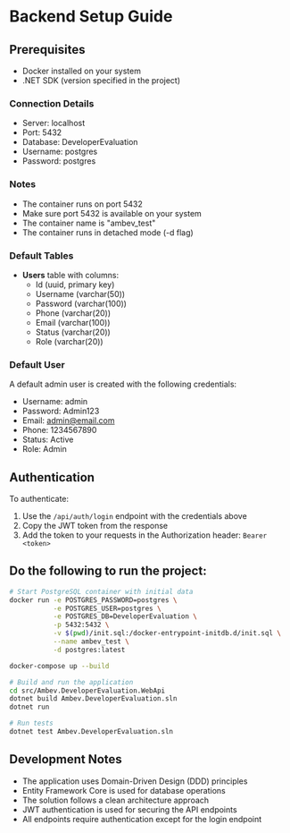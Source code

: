 # Backend Setup Guide

## Prerequisites
- Docker installed on your system
- .NET SDK (version specified in the project)

### Connection Details
- Server: localhost
- Port: 5432
- Database: DeveloperEvaluation
- Username: postgres
- Password: postgres

### Notes
- The container runs on port 5432
- Make sure port 5432 is available on your system
- The container name is "ambev_test"
- The container runs in detached mode (-d flag)

### Default Tables
- **Users** table with columns:
  - Id (uuid, primary key)
  - Username (varchar(50))
  - Password (varchar(100))
  - Phone (varchar(20))
  - Email (varchar(100))
  - Status (varchar(20))
  - Role (varchar(20))

### Default User
A default admin user is created with the following credentials:
- Username: admin
- Password: Admin123
- Email: admin@email.com
- Phone: 1234567890
- Status: Active
- Role: Admin

## Authentication
To authenticate:
1. Use the `/api/auth/login` endpoint with the credentials above
2. Copy the JWT token from the response
3. Add the token to your requests in the Authorization header: `Bearer <token>`

## Do the following to run the project:

```bash
# Start PostgreSQL container with initial data
docker run -e POSTGRES_PASSWORD=postgres \
           -e POSTGRES_USER=postgres \
           -e POSTGRES_DB=DeveloperEvaluation \
           -p 5432:5432 \
           -v $(pwd)/init.sql:/docker-entrypoint-initdb.d/init.sql \
           --name ambev_test \
           -d postgres:latest

docker-compose up --build

# Build and run the application
cd src/Ambev.DeveloperEvaluation.WebApi
dotnet build Ambev.DeveloperEvaluation.sln
dotnet run

# Run tests
dotnet test Ambev.DeveloperEvaluation.sln
```

## Development Notes
- The application uses Domain-Driven Design (DDD) principles
- Entity Framework Core is used for database operations
- The solution follows a clean architecture approach
- JWT authentication is used for securing the API endpoints
- All endpoints require authentication except for the login endpoint
